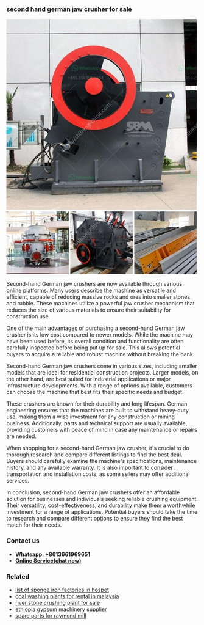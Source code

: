 <h3>second hand german jaw crusher for sale</h3><img src='1708498321.jpg' alt=''><p>Second-hand German jaw crushers are now available through various online platforms. Many users describe the machine as versatile and efficient, capable of reducing massive rocks and ores into smaller stones and rubble. These machines utilize a powerful jaw crusher mechanism that reduces the size of various materials to ensure their suitability for construction use.</p><p>One of the main advantages of purchasing a second-hand German jaw crusher is its low cost compared to newer models. While the machine may have been used before, its overall condition and functionality are often carefully inspected before being put up for sale. This allows potential buyers to acquire a reliable and robust machine without breaking the bank.</p><p>Second-hand German jaw crushers come in various sizes, including smaller models that are ideal for residential construction projects. Larger models, on the other hand, are best suited for industrial applications or major infrastructure developments. With a range of options available, customers can choose the machine that best fits their specific needs and budget.</p><p>These crushers are known for their durability and long lifespan. German engineering ensures that the machines are built to withstand heavy-duty use, making them a wise investment for any construction or mining business. Additionally, parts and technical support are usually available, providing customers with peace of mind in case any maintenance or repairs are needed.</p><p>When shopping for a second-hand German jaw crusher, it's crucial to do thorough research and compare different listings to find the best deal. Buyers should carefully examine the machine's specifications, maintenance history, and any available warranty. It is also important to consider transportation and installation costs, as some sellers may offer additional services.</p><p>In conclusion, second-hand German jaw crushers offer an affordable solution for businesses and individuals seeking reliable crushing equipment. Their versatility, cost-effectiveness, and durability make them a worthwhile investment for a range of applications. Potential buyers should take the time to research and compare different options to ensure they find the best match for their needs.</p><h3>Contact us</h3><ul><li><strong>Whatsapp:&nbsp;<a href="https://wa.me/8613661969651">+8613661969651</a></strong></li><li><a href="https://swt.shibang-china.com/?git&amp;zhl&amp;second hand german jaw crusher for sale"><strong>Online Service(chat now)</strong></a></li></ul><h3>Related</h3><ul><li><a href='list of sponge iron factories in hospet.md'>list of sponge iron factories in hospet</a></li><li><a href='coal washing plants for rental in malaysia.md'>coal washing plants for rental in malaysia</a></li><li><a href='river stone crushing plant for sale.md'>river stone crushing plant for sale</a></li><li><a href='ethiopia gypsum machinery supplier.md'>ethiopia gypsum machinery supplier</a></li><li><a href='spare parts for raymond mill.md'>spare parts for raymond mill</a></li></ul>